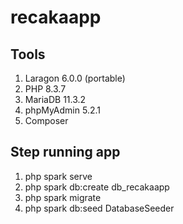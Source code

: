 # recakaapp

## Tools
1. Laragon 6.0.0 (portable)
2. PHP 8.3.7
3. MariaDB 11.3.2
4. phpMyAdmin 5.2.1
5. Composer

## Step running app
1. php spark serve
2. php spark db:create db_recakaapp
3. php spark migrate
4. php spark db:seed DatabaseSeeder
